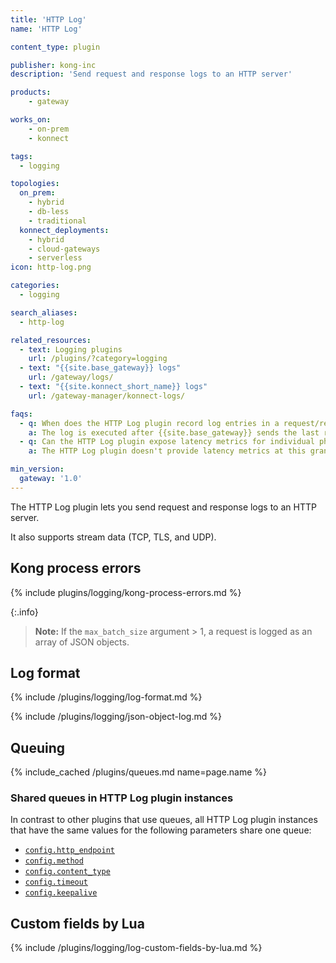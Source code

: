 ```yaml
---
title: 'HTTP Log'
name: 'HTTP Log'

content_type: plugin

publisher: kong-inc
description: 'Send request and response logs to an HTTP server'

products:
    - gateway

works_on:
    - on-prem
    - konnect

tags:
  - logging

topologies:
  on_prem:
    - hybrid
    - db-less
    - traditional
  konnect_deployments:
    - hybrid
    - cloud-gateways
    - serverless
icon: http-log.png

categories:
  - logging

search_aliases:
  - http-log

related_resources:
  - text: Logging plugins
    url: /plugins/?category=logging
  - text: "{{site.base_gateway}} logs"
    url: /gateway/logs/
  - text: "{{site.konnect_short_name}} logs"
    url: /gateway-manager/konnect-logs/

faqs:
  - q: When does the HTTP Log plugin record log entries in a request/response timeline?
    a: The log is executed after {{site.base_gateway}} sends the last response byte to the client. 
  - q: Can the HTTP Log plugin expose latency metrics for individual phases of the request lifecycle (such as `rewrite`, `access`, `header_filter`, and `body_filter`)?
    a: The HTTP Log plugin doesn't provide latency metrics at this granular level. Instead, use [the Debugger {{site.konnect_short_name}}](/gateway/debugger/).

min_version:
  gateway: '1.0'
---
```


The HTTP Log plugin lets you send request and response logs to an HTTP server.

It also supports stream data (TCP, TLS, and UDP).

## Kong process errors

{% include plugins/logging/kong-process-errors.md %}

{:.info}
> **Note:** If the `max_batch_size` argument > 1, a request is logged as an array of JSON objects.

## Log format

{% include /plugins/logging/log-format.md %}

{% include /plugins/logging/json-object-log.md %}

## Queuing

{% include_cached /plugins/queues.md name=page.name %}

### Shared queues in HTTP Log plugin instances

In contrast to other plugins that use queues, all HTTP Log plugin instances that have the same values for the following parameters share one queue:

* [`config.http_endpoint`](./reference/#schema--config-http-endpoint)
* [`config.method`](./reference/#schema--config-method)
* [`config.content_type`](./reference/#schema--config-content-type)
* [`config.timeout`](./reference/#schema--config-timeout)
* [`config.keepalive`](./reference/#schema--config-keepalive)

## Custom fields by Lua

{% include /plugins/logging/log-custom-fields-by-lua.md %}
